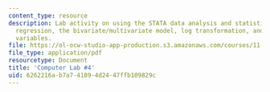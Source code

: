 ```yaml
---
content_type: resource
description: Lab activity on using the STATA data analysis and statistical software,
  regression, the bivariate/multivariate model, log transformation, and categorical
  variables.
file: https://ol-ocw-studio-app-production.s3.amazonaws.com/courses/11-220-quantitative-reasoning-statistical-methods-for-planners-i-spring-2009/6262216ab7a741894d2447ffb109829c_MIT11_220s09_Lab04_Apr24.pdf
file_type: application/pdf
resourcetype: Document
title: 'Computer Lab #4'
uid: 6262216a-b7a7-4189-4d24-47ffb109829c
---
```

